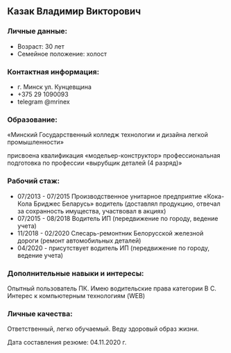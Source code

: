 ## Казак Владимир Викторович

### Личные данные:
 - Возраст: 30 лет
 - Семейное положение: холост
 
### Контактная информация:
 - г. Минск ул. Кунцевщина
 - +375 29 1090093
 - telegram @mrinex
 
### Образование:
«Минский Государственный колледж технологии и дизайна легкой промышленности»

присвоена квалификация «модельер-конструктор»
профессиональная подготовка по профессии «вырубщик деталей (4 разряд)»
 
### Рабочий стаж:
 - 07/2013 - 07/2015 Производственное унитарное предприятие «Кока-Кола Бриджес Беларусь» водитель (доставлял продукцию, отвечал за сохранность имущества, участвовал в акциях)
 - 07/2015 - 08/2018 Водитель ИП (передвижение по городу, ведение учета)
 - 11/2018 - 02/2020 Слесарь-ремонтник Белорусской железной дороги (ремонт автомобильных деталей)
 - 04/2020 - присутствует водитель ИП (передвижение по городу, ведение учета)
 
### Дополнительные навыки и интересы:
Опытный пользователь ПК. Имею водительские права категории В С. Интерес к компьютерным технологиям (WEB)

### Личные качества:
Ответственный, легко обучаемый. Веду здоровый образ жизни.
 
 
 
Дата составления резюме: 04.11.2020 г.
